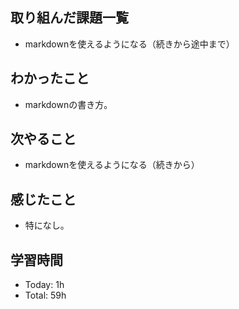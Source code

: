 ## 取り組んだ課題一覧
- markdownを使えるようになる（続きから途中まで）
## わかったこと
- markdownの書き方。
## 次やること
- markdownを使えるようになる（続きから）
## 感じたこと
- 特になし。
## 学習時間
- Today: 1h
- Total: 59h
